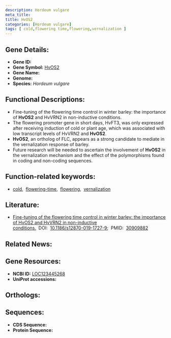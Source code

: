 ```yaml
---
description: Hordeum vulgare
meta_title:
title: HvOS2
categories: [Hordeum vulgare]
tags: [ cold,flowering time,flowering,vernalization ]
---
```


## Gene Details:
- **Gene ID:** []()
- **Gene Symbol:** <u>HvOS2</u>
- **Gene Name:** 
- **Genome:** []()
- **Species:** *Hordeum vulgare*

## Functional Descriptions:
   - Fine-tuning of the flowering time control in winter barley: the importance of **HvOS2** and HvVRN2 in non-inductive conditions.
   - The flowering promoter gene in short days, HvFT3, was only expressed after receiving induction of cold or plant age, which was associated with low transcript levels of HvVRN2 and **HvOS2**.
   - **HvOS2**, an ortholog of FLC, appears as a strong candidate to mediate in the vernalization response of barley.
   - Future research will be needed to ascertain the involvement of **HvOS2** in the vernalization mechanism and the effect of the polymorphisms found in coding and non-coding sequences.

## Function-related keywords:
   - [cold](/tags/cold/),&nbsp;&nbsp;[flowering-time](/tags/flowering-time/),&nbsp;&nbsp;[flowering](/tags/flowering/),&nbsp;&nbsp;[vernalization](/tags/vernalization/)

## Literature:
   - [Fine-tuning of the flowering time control in winter barley: the importance of HvOS2 and HvVRN2 in non-inductive conditions.](https://doi.org/10.1186/s12870-019-1727-9)&nbsp;&nbsp;DOI:&nbsp;&nbsp;[10.1186/s12870-019-1727-9](https://doi.org/10.1186/s12870-019-1727-9);&nbsp;&nbsp;PMID:&nbsp;&nbsp;[30909882](https://pubmed.ncbi.nlm.nih.gov/30909882/)

## Related News:

## Gene Resources:
- **NCBI ID:**  [LOC123445268](https://www.ncbi.nlm.nih.gov/gene/?term=LOC123445268)
- **UniProt accessions:**  [](https://www.uniprot.org/uniprotkb//entry)

## Orthologs:

## Sequences:
- **CDS Sequence:**
- **Protein Sequence:**
